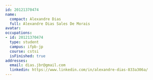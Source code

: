 ```yaml
---
id: 20121370474
name:
  compact: Alexandre Dias
  full: Alexandre Dias Sales De Morais
avatar:
occupations:
- id: 20121370474
  type: student
  campus: ifpb-jp
  course: cstsi
  isFinished: true
addresses:
  email: dias.jbr@gmail.com
  linkedin: https://www.linkedin.com/in/alexandre-dias-833a306a/
---
```

